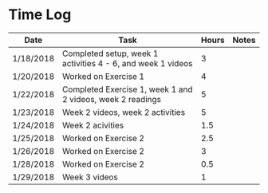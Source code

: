 # Time Log

| Date | Task | Hours | Notes|
|------|------|-------|------|
| 1/18/2018| Completed setup, week 1 activities 4 - 6, and week 1 videos| 3 | |
| 1/20/2018 | Worked on Exercise 1 | 4 |
| 1/22/2018 | Completed Exercise 1, week 1 and 2 videos, week 2 readings | 5 | |
| 1/23/2018 | Week 2 videos, week 2 activities | 5 |
| 1/24/2018 | Week 2 acivities | 1.5 | |
| 1/25/2018 | Worked on Exercise 2 | 2.5 | |
| 1/26/2018 | Worked on Exercise 2 | 3 | |
| 1/28/2018 | Worked on Exercise 2 | 0.5 | |
| 1/29/2018 | Week 3 videos | 1 | |
